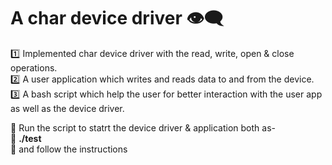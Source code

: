 # A char device driver :eye_speech_bubble:
:one: Implemented char device driver with the read, write, open & close operations.\
:two: A user application which writes and reads data to and from the device.\
:three: A bash script which help the user for better interaction with the user app as well as the device driver.

:basketball: Run the script to statrt the device driver & application both as-  
:runner: **./test**  
:checkered_flag: and follow the instructions
